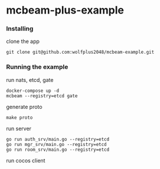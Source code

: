# mcbeam-plus-example

### Installing
clone the app
```
git clone git@github.com:wolfplus2048/mcbeam-example.git
```

### Running the example
run nats, etcd, gate
```
docker-compose up -d
mcbeam --registry=etcd gate
```
generate proto
```
make proto
```
run server
```
go run auth_srv/main.go --registry=etcd
go run mgr_srv/main.go --registry=etcd
go run room_srv/main.go --registry=etcd
```
run cocos client
